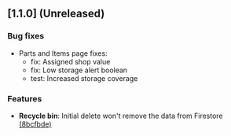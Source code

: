 ## [1.1.0] (Unreleased)


### Bug fixes

* Parts and Items page fixes:
  * fix: Assigned shop value
  * fix: Low storage alert boolean
  * test: Increased storage coverage

### Features

* **Recycle bin**: Initial delete won't remove the data from Firestore [(8bcfbde)](https://github.com/Reterics/storager/commit/8bcfbdefdf54cca2441fbd6973e3559d1a0ff2c1)
